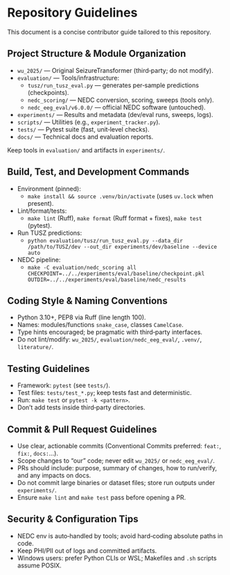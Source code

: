 # Repository Guidelines

This document is a concise contributor guide tailored to this repository.

## Project Structure & Module Organization

- `wu_2025/` — Original SeizureTransformer (third‑party; do not modify).
- `evaluation/` — Tools/infrastructure:
  - `tusz/run_tusz_eval.py` — generates per‑sample predictions (checkpoints).
  - `nedc_scoring/` — NEDC conversion, scoring, sweeps (tools only).
  - `nedc_eeg_eval/v6.0.0/` — official NEDC software (untouched).
- `experiments/` — Results and metadata (dev/eval runs, sweeps, logs).
- `scripts/` — Utilities (e.g., `experiment_tracker.py`).
- `tests/` — Pytest suite (fast, unit‑level checks).
- `docs/` — Technical docs and evaluation reports.

Keep tools in `evaluation/` and artifacts in `experiments/`.

## Build, Test, and Development Commands

- Environment (pinned):
  - `make install && source .venv/bin/activate` (uses `uv.lock` when present).
- Lint/format/tests:
  - `make lint` (Ruff), `make format` (Ruff format + fixes), `make test` (pytest).
- Run TUSZ predictions:
  - `python evaluation/tusz/run_tusz_eval.py --data_dir /path/to/TUSZ/dev --out_dir experiments/dev/baseline --device auto`
- NEDC pipeline:
  - `make -C evaluation/nedc_scoring all CHECKPOINT=../../experiments/eval/baseline/checkpoint.pkl OUTDIR=../../experiments/eval/baseline/nedc_results`

## Coding Style & Naming Conventions

- Python 3.10+, PEP8 via Ruff (line length 100).
- Names: modules/functions `snake_case`, classes `CamelCase`.
- Type hints encouraged; be pragmatic with third‑party interfaces.
- Do not lint/modify: `wu_2025/`, `evaluation/nedc_eeg_eval/`, `.venv/`, `literature/`.

## Testing Guidelines

- Framework: `pytest` (see `tests/`).
- Test files: `tests/test_*.py`; keep tests fast and deterministic.
- Run: `make test` or `pytest -k <pattern>`.
- Don’t add tests inside third‑party directories.

## Commit & Pull Request Guidelines

- Use clear, actionable commits (Conventional Commits preferred: `feat:`, `fix:`, `docs:`…).
- Scope changes to “our” code; never edit `wu_2025/` or `nedc_eeg_eval/`.
- PRs should include: purpose, summary of changes, how to run/verify, and any impacts on docs.
- Do not commit large binaries or dataset files; store run outputs under `experiments/`.
- Ensure `make lint` and `make test` pass before opening a PR.

## Security & Configuration Tips

- NEDC env is auto‑handled by tools; avoid hard‑coding absolute paths in code.
- Keep PHI/PII out of logs and committed artifacts.
- Windows users: prefer Python CLIs or WSL; Makefiles and `.sh` scripts assume POSIX.

